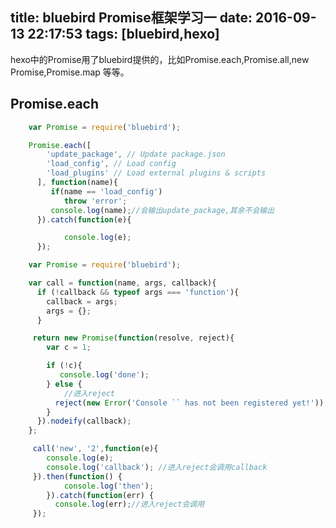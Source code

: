 title: bluebird Promise框架学习一
date: 2016-09-13 22:17:53
tags: [bluebird,hexo]
---

hexo中的Promise用了bluebird提供的，比如Promise.each,Promise.all,new Promise,Promise.map 等等。

## Promise.each

```js
	var Promise = require('bluebird');

	Promise.each([
	    'update_package', // Update package.json
	    'load_config', // Load config
	    'load_plugins' // Load external plugins & scripts
	  ], function(name){
	     if(name == 'load_config')
	     	throw 'error';
	     console.log(name);//会输出update_package,其余不会输出
	  }).catch(function(e){

	  		console.log(e);
	  });
```

```js
	var Promise = require('bluebird');

	var call = function(name, args, callback){
	  if (!callback && typeof args === 'function'){
	    callback = args;
	    args = {};
	  }

	 return new Promise(function(resolve, reject){
	    var c = 1;

	    if (!c){
	       console.log('done');
	    } else {
	    	//进入reject
	      reject(new Error('Console `` has not been registered yet!'));
	    }
	  }).nodeify(callback);
	};

	 call('new', '2',function(e){
	 	console.log(e);
	 	console.log('callback'); //进入reject会调用callback
	 }).then(function() {
	      	console.log('then');
	    }).catch(function(err) {
	      console.log(err);//进入reject会调用
	 });
```
